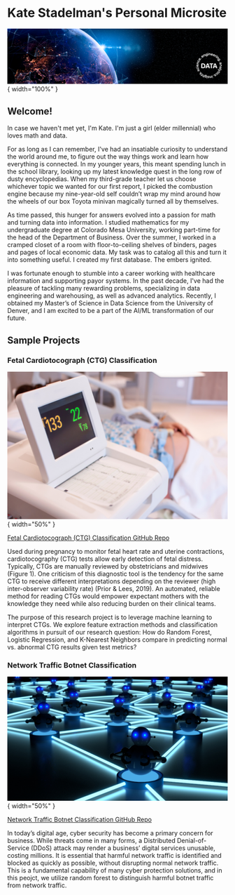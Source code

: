 # Kate Stadelman's Personal Microsite

![Kate Stadelman](img/linkedin-bkg_data.png){ width="100%" }

## Welcome!

In case we haven't met yet, I'm Kate. I'm just a girl (elder millennial) who loves math and data. 

For as long as I can remember, I've had an insatiable curiosity to understand the world around me, to figure out the way things work and learn how everything is connected. In my younger years, this meant spending lunch in the school library, looking up my latest knowledge quest in the long row of dusty encyclopedias. When my third-grade teacher let us choose whichever topic we wanted for our first report, I picked the combustion engine because my nine-year-old self couldn’t wrap my mind around how the wheels of our box Toyota minivan magically turned all by themselves.

As time passed, this hunger for answers evolved into a passion for math and turning data into information. I studied mathematics for my undergraduate degree at Colorado Mesa University, working part-time for the head of the Department of Business. Over the summer, I worked in a cramped closet of a room with floor-to-ceiling shelves of binders, pages and pages of local economic data. My task was to catalog all this and turn it into something useful. I created my first database. The embers ignited.

I was fortunate enough to stumble into a career working with healthcare information and supporting payor systems. In the past decade, I've had the pleasure of tackling many rewarding problems, specializing in data engineering and warehousing, as well as advanced analytics. Recently, I obtained my Master’s of Science in Data Science from the University of Denver, and I am excited to be a part of the AI/ML transformation of our future.

## Sample Projects

### Fetal Cardiotocograph (CTG) Classification

![Kate Stadelman](img/fetal-ctg.jpg){ width="50%" }

[Fetal Cardiotocograph (CTG) Classification GitHub Repo](https://github.com/kaspii314/fetal_ctg_classification)

Used during pregnancy to monitor fetal heart rate and uterine contractions, cardiotocography (CTG) tests allow early detection of fetal distress. Typically, CTGs are manually reviewed by obstetricians and midwives (Figure 1). One criticism of this diagnostic tool is the tendency for the same CTG to receive different interpretations depending on the reviewer (high inter-observer variability rate) (Prior & Lees, 2019). An automated, reliable method for reading CTGs would empower expectant mothers with the knowledge they need while also reducing burden on their clinical teams.

The purpose of this research project is to leverage machine learning to interpret CTGs. We explore feature extraction methods and classification algorithms in pursuit of our research question: How do Random Forest, Logistic Regression, and K-Nearest Neighbors compare in predicting normal vs. abnormal CTG results given test metrics?

### Network Traffic Botnet Classification

![Kate Stadelman](img/botnet.jpg){ width="50%" }

[Network Traffic Botnet Classification GitHub Repo](https://github.com/kaspii314/network_traffic_botnet_classification)

In today’s digital age, cyber security has become a primary concern for business. While threats come in many forms, a Distributed Denial-of-Service (DDoS) attack may render a business’ digital services unusable, costing millions. It is essential that harmful network traffic is identified and blocked as quickly as possible, without disrupting normal network traffic. This is a fundamental capability of many cyber protection solutions, and in this peojct, we utilize random forest to distinguish harmful botnet traffic from network traffic.